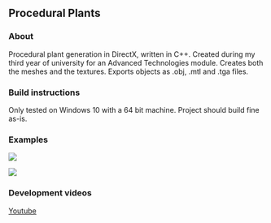 ## Procedural Plants

### About
Procedural plant generation in DirectX, written in C++. Created during my third year of university for an Advanced Technologies module.
Creates both the meshes and the textures. Exports objects as .obj, .mtl and .tga files.

### Build instructions
Only tested on Windows 10 with a 64 bit machine. Project should build fine as-is.

### Examples
![](http://www.synert.co.uk/images/code/plants2.png)

![](http://www.synert.co.uk/images/code/plants3.png)

### Development videos
[Youtube](https://www.youtube.com/watch?v=Jt7Cm9l_9As&list=PL-l8ezR--_whGssa-vatS7wifI5tR4QY3)